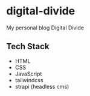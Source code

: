 # digital-divide
My personal blog Digital Divide

## Tech Stack
- HTML
- CSS
- JavaScript
- tailwindcss
- strapi (headless cms)

